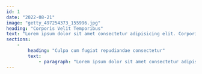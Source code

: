 ```yaml
--- 
id: 1 
date: "2022-08-21" 
image: "getty_497254373_155996.jpg" 
heading: "Corporis Velit Temporibus" 
text: "Lorem ipsum dolor sit amet consectetur adipisicing elit. Corporis velit temporibus possimus accusamus minus omnis?" 
sections: 
    - 
        heading: "Culpa cum fugiat repudiandae consectetur" 
        text: 
            - paragraph: "Lorem ipsum dolor sit amet consectetur adipisicing elit. Culpa cum fugiat repudiandae consectetur laborum dicta obcaecati aliquam quaerat consequuntur consequatur, atque animi maxime provident possimus sed inventore voluptas repellat temporibus!" 
--- 
```

